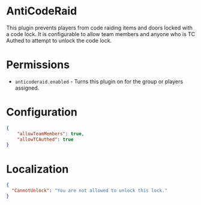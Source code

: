 # AntiCodeRaid
This plugin prevents players from code raiding items and doors locked with a code lock.  It is configurable to allow team members and anyone who is TC Authed to attempt to unlock the code lock.
# Permissions
* `anticoderaid.enabled` - Turns this plugin on for the group or players assigned.

# Configuration

```json
{
    "allowTeamMembers": true,  
    "allowTCAuthed": true
}
```

# Localization

```json
{
  "CannotUnlock": "You are not allowed to unlock this lock."
}
```
